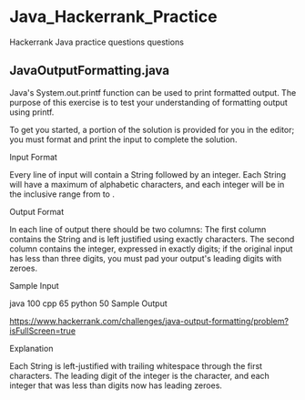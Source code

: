 # Java_Hackerrank_Practice
Hackerrank Java practice questions questions 


**JavaOutputFormatting.java**
----------------------------------
Java's System.out.printf function can be used to print formatted output. The purpose of this exercise is to test your understanding of formatting output using printf.

To get you started, a portion of the solution is provided for you in the editor; you must format and print the input to complete the solution.

Input Format

Every line of input will contain a String followed by an integer.
Each String will have a maximum of  alphabetic characters, and each integer will be in the inclusive range from  to .

Output Format

In each line of output there should be two columns:
The first column contains the String and is left justified using exactly  characters.
The second column contains the integer, expressed in exactly  digits; if the original input has less than three digits, you must pad your output's leading digits with zeroes.

Sample Input

java 100
cpp 65
python 50
Sample Output

https://www.hackerrank.com/challenges/java-output-formatting/problem?isFullScreen=true

Explanation

Each String is left-justified with trailing whitespace through the first  characters. The leading digit of the integer is the  character, and each integer that was less than  digits now has leading zeroes.
